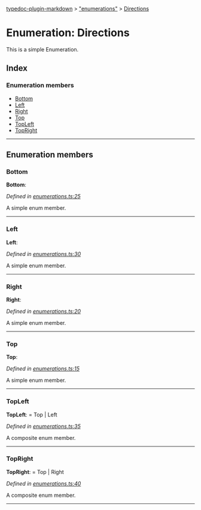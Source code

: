 [typedoc-plugin-markdown](../README.md) > ["enumerations"](../modules/_enumerations_.md) > [Directions](../enums/_enumerations_.directions.md)

# Enumeration: Directions

This is a simple Enumeration.

## Index

### Enumeration members

* [Bottom](_enumerations_.directions.md#bottom)
* [Left](_enumerations_.directions.md#left)
* [Right](_enumerations_.directions.md#right)
* [Top](_enumerations_.directions.md#top)
* [TopLeft](_enumerations_.directions.md#topleft)
* [TopRight](_enumerations_.directions.md#topright)

---

## Enumeration members

<a id="bottom"></a>

###  Bottom

**Bottom**: 

*Defined in [enumerations.ts:25](https://github.com/tgreyjs/typedoc-plugin-markdown/blob/master/test/src/enumerations.ts#L25)*

A simple enum member.

___

<a id="left"></a>

###  Left

**Left**: 

*Defined in [enumerations.ts:30](https://github.com/tgreyjs/typedoc-plugin-markdown/blob/master/test/src/enumerations.ts#L30)*

A simple enum member.

___

<a id="right"></a>

###  Right

**Right**: 

*Defined in [enumerations.ts:20](https://github.com/tgreyjs/typedoc-plugin-markdown/blob/master/test/src/enumerations.ts#L20)*

A simple enum member.

___

<a id="top"></a>

###  Top

**Top**: 

*Defined in [enumerations.ts:15](https://github.com/tgreyjs/typedoc-plugin-markdown/blob/master/test/src/enumerations.ts#L15)*

A simple enum member.

___

<a id="topleft"></a>

###  TopLeft

**TopLeft**:  =  Top | Left

*Defined in [enumerations.ts:35](https://github.com/tgreyjs/typedoc-plugin-markdown/blob/master/test/src/enumerations.ts#L35)*

A composite enum member.

___

<a id="topright"></a>

###  TopRight

**TopRight**:  =  Top | Right

*Defined in [enumerations.ts:40](https://github.com/tgreyjs/typedoc-plugin-markdown/blob/master/test/src/enumerations.ts#L40)*

A composite enum member.

___

